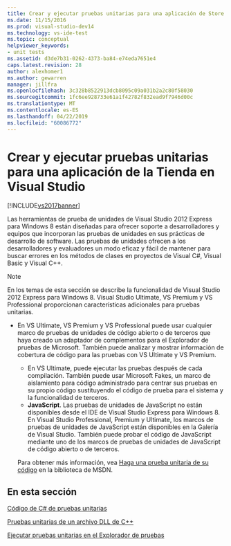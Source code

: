 ```yaml
---
title: Crear y ejecutar pruebas unitarias para una aplicación de Store
ms.date: 11/15/2016
ms.prod: visual-studio-dev14
ms.technology: vs-ide-test
ms.topic: conceptual
helpviewer_keywords:
- unit tests
ms.assetid: d3de7b31-0262-4373-ba84-e74eda7651e4
caps.latest.revision: 28
author: alexhomer1
ms.author: gewarren
manager: jillfra
ms.openlocfilehash: 3c328b8522913dcb8095c09a031b2a2c80f58030
ms.sourcegitcommit: 1fc6ee928733e61a1f42782f832ead9f7946d00c
ms.translationtype: MT
ms.contentlocale: es-ES
ms.lasthandoff: 04/22/2019
ms.locfileid: "60086772"
---
```

# <a name="create-and-run-unit-tests-for-a-store-app-in-visual-studio"></a>Crear y ejecutar pruebas unitarias para una aplicación de la Tienda en Visual Studio
[!INCLUDE[vs2017banner](../includes/vs2017banner.md)]

Las herramientas de prueba de unidades de Visual Studio 2012 Express para Windows 8 están diseñadas para ofrecer soporte a desarrolladores y equipos que incorporan las pruebas de unidades en sus prácticas de desarrollo de software. Las pruebas de unidades ofrecen a los desarrolladores y evaluadores un modo eficaz y fácil de mantener para buscar errores en los métodos de clases en proyectos de Visual C#, Visual Basic y Visual C++.

> [!NOTE]
>  En los temas de esta sección se describe la funcionalidad de Visual Studio 2012 Express para Windows 8. Visual Studio Ultimate, VS Premium y VS Professional proporcionan características adicionales para pruebas unitarias.
>
> - En VS Ultimate, VS Premium y VS Professional puede usar cualquier marco de pruebas de unidades de código abierto o de terceros que haya creado un adaptador de complementos para el Explorador de pruebas de Microsoft. También puede analizar y mostrar información de cobertura de código para las pruebas con VS Ultimate y VS Premium.
>   - En VS Ultimate, puede ejecutar las pruebas después de cada compilación. También puede usar Microsoft Fakes, un marco de aislamiento para código administrado para centrar sus pruebas en su propio código sustituyendo el código de prueba para el sistema y la funcionalidad de terceros.
>   - **JavaScript**. Las pruebas de unidades de JavaScript no están disponibles desde el IDE de Visual Studio Express para Windows 8. En Visual Studio Professional, Premium y Ultimate, los marcos de pruebas de unidades de JavaScript están disponibles en la Galería de Visual Studio. También puede probar el código de JavaScript mediante uno de los marcos de pruebas de unidades de JavaScript de código abierto o de terceros.
>
>   Para obtener más información, vea [Haga una prueba unitaria de su código](../test/unit-test-your-code.md) en la biblioteca de MSDN.

## <a name="in-this-section"></a>En esta sección
 [Código de C# de pruebas unitarias](../test/unit-testing-visual-csharp-code-in-a-store-app.md)

 [Pruebas unitarias de un archivo DLL de C++](../test/unit-testing-a-visual-cpp-dll-for-store-apps.md)

 [Ejecutar pruebas unitarias en el Explorador de pruebas](../test/run-unit-tests-for-store-apps-in-visual-studio.md)
